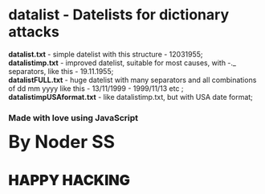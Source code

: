 <h1>datalist - Datelists for dictionary attacks</h1> <b>datalist.txt</b> - simple datelist with this structure - 12031955;<br> <b>datalistimp.txt</b> - improved datelist, suitable for most causes, with -._ separators, like this - 19.11.1955;<br> <b>datalistFULL.txt</b> - huge datelist with many separators and all combinations of dd mm yyyy like this - 13/11/1999 - 1999/11/13 etc ;<br> <b>datalistimpUSAformat.txt</b> - like datalistimp.txt, but with USA date format;<br>
<h3>Made with love using JavaScript</h3>
<b style="font-weight:700; font-size:35px">By Noder SS</b>
<h1 style="font-weight:900;">HAPPY HACKING</h1>
